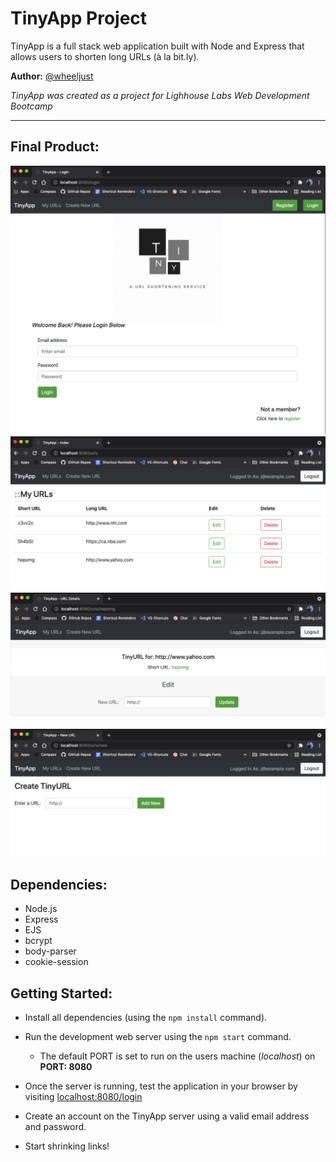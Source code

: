 # TinyApp Project

TinyApp is a full stack web application built with Node and Express that allows users to shorten long URLs (à la bit.ly).

__Author:__ [@wheeljust](https://github.com/wheeljust/)

*TinyApp was created as a project for Lighhouse Labs Web Development Bootcamp*
_____

## Final Product:

!["TinyApp Login Page"](https://github.com/wheeljust/tinyapp/blob/master/public/login_page.png?raw=true)
!["Example of URL's page for a user who is logged in"](https://github.com/wheeljust/tinyapp/blob/master/public/myurls_page.png?raw=true)
!["Edit & URL details page"](https://github.com/wheeljust/tinyapp/blob/master/public/urlshow_page.png?raw=true)
!["Create new URL page"](https://github.com/wheeljust/tinyapp/blob/master/public/create_new_page.png?raw=true)


## Dependencies:

- Node.js
- Express
- EJS
- bcrypt
- body-parser
- cookie-session

## Getting Started:

- Install all dependencies (using the `npm install` command).

- Run the development web server using the `npm start` command.
  - The default PORT is set to run on the users machine (*localhost*) on __PORT: 8080__

- Once the server is running, test the application in your browser by visiting [localhost:8080/login](http://localhost:8080/login)

- Create an account on the TinyApp server using a valid email address and password.

- Start shrinking links!